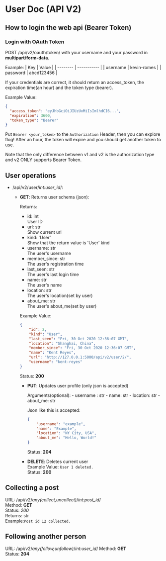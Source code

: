 # User Doc (API V2)

## How to login the web api (Bearer Token)
### Login with OAuth Token
POST /api/v2/oauth/token/ with your username and your password in **multipart/form-data**.

Example:
| Key      | Value       |
| -------- | ----------- |
| username | kevin-romes |
| password | abcd123456  |


If your credentials are correct, it should return an access_token, the
expiration time(an hour) and the token type (bearer).

Example Value:
```json
{
  "access_token": "eyJhbGciOiJIUzUxMiIsImlhdCI6...",
  "expiration": 3600,
  "token_type": "Bearer"
}
```

Put `Bearer <your_token>` to the `Authorization` Header, then you can explore
flog! After an hour, the token will expire and you should get another token to use.

Note that the only difference between v1 and v2 is the authorization type
and v2 ONLY supports Bearer Token.

## User operations
- /api/v2/user/*int:user_id*/:  
  - **GET**: Returns user schema (json):  

    Returns:
    - id: int  
      User ID
    - url: str  
      Show current url
    - kind: 'User'  
      Show that the return value is 'User' kind
    - username: str  
      The user's username
    - member_since: str  
      The user's registration time
    - last_seen: str  
      The user's last login time
    - name: str  
      The user's name
    - location: str  
      The user's location(set by user)
    - about_me: str  
      The user's about_me(set by user)

    Example Value:

    ```json
    {
        "id": 2,
        "kind": "User",
        "last_seen": "Fri, 30 Oct 2020 12:36:07 GMT",
        "location": "Shanghai, China",
        "member_since": "Fri, 30 Oct 2020 12:36:07 GMT",
        "name": "Kent Reyes",
        "url": "http://127.0.0.1:5000/api/v2/user/2/",
        "username": "kent-reyes"
    }
    ```

    Status: **200**

    - **PUT**: Updates user profile (only json is accepted)

        Arguments(optional):
          - username : str
          - name: str
          - location: str
          - about_me: str

        Json like this is accepted:

        ```json
        {
            "username": "example",
            "name": "Example",
            "location": "NY City, USA",
            "about_me": "Hello, World!"
        }
        ```

        Status: **204**

    - **DELETE**: Deletes current user  
        Example Value: `User 1 deleted.`  
        Status: **200**

## Collecting a post
URL: /api/v2/*any(collect,uncollect)*/*int:post_id*/  
Method: **GET**  
Status: *200*  
Returns: str  
Example:`Post id 12 collected.`

## Following another person
URL: /api/v2/*any(follow,unfollow)*/*int:user_id*/
Method: **GET**  
Status: **204**  
